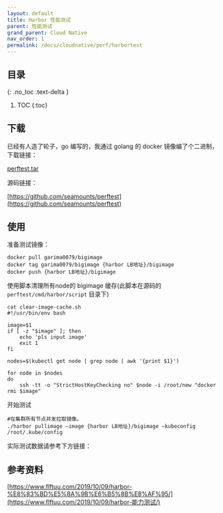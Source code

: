 ```yaml
---
layout: default
title: Harbor 性能测试
parent: 性能测试
grand_parent: Cloud Native
nav_order: 1
permalink: /docs/cloudnative/perf/harbortest
---
```


## 目录
{: .no_toc .text-delta }

1. TOC
{:toc}

## 下载

已经有人造了轮子，go 编写的，我通过 golang 的 docker 镜像编了个二进制，下载链接：

[perftest.tar](/output/perftest.tar)

源码链接：

[https://github.com/seamounts/perftest](https://github.com/seamounts/perftest)



## 使用

准备测试镜像：

```shell
docker pull garima0079/bigimage
docker tag garima0079/bigimage {harbor LB地址}/bigimage
docker push {harbor LB地址}/bigimage
```



使用脚本清理所有node的 bigimage 缓存(此脚本在源码的 `perftest/cmd/harbor/script` 目录下)

```shell
cat clear-image-cache.sh
#!/usr/bin/env bash

image=$1
if [ -z "$image" ]; then
    echo 'pls input image'
    exit 1
fi

nodes=$(kubectl get node | grep node | awk '{print $1}')

for node in $nodes
do
    ssh -tt -o "StrictHostKeyChecking no" $node -i /root/new "docker rmi $image"
```



开始测试

```shell
#在集群所有节点并发拉取镜像。
./harbor pullimage –image {harbor LB地址}/bigimage –kubeconfig /root/.kube/config
```



实际测试数据请参考下方链接：

## 参考资料

[https://www.flftuu.com/2019/10/09/harbor-%E8%83%BD%E5%8A%9B%E6%B5%8B%E8%AF%95/](https://www.flftuu.com/2019/10/09/harbor-能力测试/)

